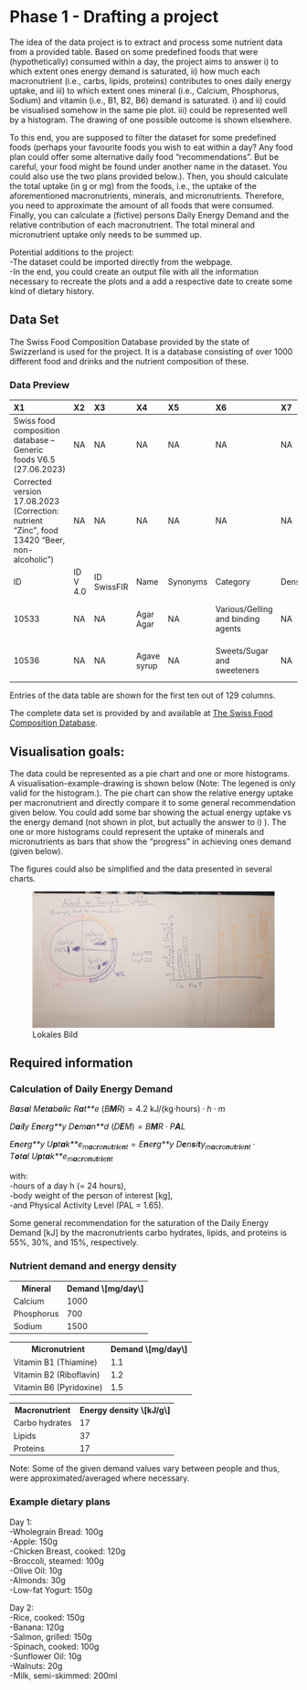 # Phase 1 - Drafting a project

The idea of the data project is to extract and process some nutrient
data from a provided table. Based on some predefined foods that were
(hypothetically) consumed within a day, the project aims to answer i) to
which extent ones energy demand is saturated, ii) how much each
macronutrient (i.e., carbs, lipids, proteins) contributes to ones daily
energy uptake, and iii) to which extent ones mineral (i.e., Calcium,
Phosphorus, Sodium) and vitamin (i.e., B1, B2, B6) demand is saturated.
i) and ii) could be visualised somehow in the same pie plot. iii) could
be represented well by a histogram. The drawing of one possible outcome
is shown elsewhere.

To this end, you are supposed to filter the dataset for some predefined
foods (perhaps your favourite foods you wish to eat within a day? Any
food plan could offer some alternative daily food “recommendations”. But
be careful, your food might be found under another name in the dataset.
You could also use the two plans provided below.). Then, you should
calculate the total uptake (in g or mg) from the foods, i.e., the uptake
of the aforementioned macronutrients, minerals, and micronutrients.
Therefore, you need to approximate the amount of all foods that were
consumed. Finally, you can calculate a (fictive) persons Daily Energy
Demand and the relative contribution of each macronutrient. The total
mineral and micronutrient uptake only needs to be summed up.

Potential additions to the project:  
-The dataset could be imported directly from the webpage.  
-In the end, you could create an output file with all the information
necessary to recreate the plots and a add a respective date to create
some kind of dietary history.

## Data Set

The Swiss Food Composition Database provided by the state of Swizzerland
is used for the project. It is a database consisting of over 1000
different food and drinks and the nutrient composition of these.

### Data Preview

<table>
<colgroup>
<col style="width: 37%" />
<col style="width: 3%" />
<col style="width: 4%" />
<col style="width: 4%" />
<col style="width: 3%" />
<col style="width: 14%" />
<col style="width: 3%" />
<col style="width: 9%" />
<col style="width: 9%" />
<col style="width: 8%" />
</colgroup>
<thead>
<tr class="header">
<th style="text-align: left;">X1</th>
<th style="text-align: left;">X2</th>
<th style="text-align: left;">X3</th>
<th style="text-align: left;">X4</th>
<th style="text-align: left;">X5</th>
<th style="text-align: left;">X6</th>
<th style="text-align: left;">X7</th>
<th style="text-align: left;">X8</th>
<th style="text-align: left;">X9</th>
<th style="text-align: left;">X10</th>
</tr>
</thead>
<tbody>
<tr class="odd">
<td style="text-align: left;">Swiss food composition database – Generic
foods V6.5 (27.06.2023)</td>
<td style="text-align: left;">NA</td>
<td style="text-align: left;">NA</td>
<td style="text-align: left;">NA</td>
<td style="text-align: left;">NA</td>
<td style="text-align: left;">NA</td>
<td style="text-align: left;">NA</td>
<td style="text-align: left;">NA</td>
<td style="text-align: left;">NA</td>
<td style="text-align: left;">NA</td>
</tr>
<tr class="even">
<td style="text-align: left;">Corrected version 17.08.2023 (Correction:
nutrient “Zinc”, food 13420 “Beer, non-alcoholic”)</td>
<td style="text-align: left;">NA</td>
<td style="text-align: left;">NA</td>
<td style="text-align: left;">NA</td>
<td style="text-align: left;">NA</td>
<td style="text-align: left;">NA</td>
<td style="text-align: left;">NA</td>
<td style="text-align: left;">NA</td>
<td style="text-align: left;">NA</td>
<td style="text-align: left;">NA</td>
</tr>
<tr class="odd">
<td style="text-align: left;">ID</td>
<td style="text-align: left;">ID V 4.0</td>
<td style="text-align: left;">ID SwissFIR</td>
<td style="text-align: left;">Name</td>
<td style="text-align: left;">Synonyms</td>
<td style="text-align: left;">Category</td>
<td style="text-align: left;">Density</td>
<td style="text-align: left;">Matrix unit</td>
<td style="text-align: left;">Energy, kilojoules (kJ)</td>
<td style="text-align: left;">Derivation of value</td>
</tr>
<tr class="even">
<td style="text-align: left;">10533</td>
<td style="text-align: left;">NA</td>
<td style="text-align: left;">NA</td>
<td style="text-align: left;">Agar Agar</td>
<td style="text-align: left;">NA</td>
<td style="text-align: left;">Various/Gelling and binding agents</td>
<td style="text-align: left;">NA</td>
<td style="text-align: left;">per 100g edible portion</td>
<td style="text-align: left;">641</td>
<td style="text-align: left;">Automated calculation</td>
</tr>
<tr class="odd">
<td style="text-align: left;">10536</td>
<td style="text-align: left;">NA</td>
<td style="text-align: left;">NA</td>
<td style="text-align: left;">Agave syrup</td>
<td style="text-align: left;">NA</td>
<td style="text-align: left;">Sweets/Sugar and sweeteners</td>
<td style="text-align: left;">NA</td>
<td style="text-align: left;">per 100g edible portion</td>
<td style="text-align: left;">1240</td>
<td style="text-align: left;">Automated calculation</td>
</tr>
</tbody>
</table>

Entries of the data table are shown for the first ten out of 129
columns.

The complete data set is provided by and available at [The Swiss Food
Composition Database](https://naehrwertdaten.ch/en/downloads/).

## Visualisation goals:

The data could be represented as a pie chart and one or more histograms.
A visualisation-example-drawing is shown below (Note: The legened is
only valid for the histogram.). The pie chart can show the relative
energy uptake per macronutrient and directly compare it to some general
recommendation given below. You could add some bar showing the actual
energy uptake vs the energy demand (not shown in plot, but actually the
answer to i) ). The one or more histograms could represent the uptake of
minerals and micronutrients as bars that show the “progress” in
achieving ones demand (given below).

The figures could also be simplified and the data presented in several
charts.

<figure>
<img src="SketchOfAPlot.jpeg" title="Lokale Datei" alt="Lokales Bild" />
<figcaption aria-hidden="true">Lokales Bild</figcaption>
</figure>

## Required information

### Calculation of Daily Energy Demand

  

*B**a**s**a**l* *M**e**t**a**b**o**l**i**c* *R**a**t**e* (*B**M**R*) = 4.2 kJ/(kg⋅hours) ⋅ *h* ⋅ *m*

*D**a**i**l**y* *E**n**e**r**g**y* *D**e**m**a**n**d* (*D**E**M*) = *B**M**R* ⋅ *P**A**L*

*E**n**e**r**g**y* *U**p**t**a**k**e*<sub>*m**a**c**r**o**n**u**t**r**i**e**n**t*</sub> = *E**n**e**r**g**y* *D**e**n**s**i**t**y*<sub>*m**a**c**r**o**n**u**t**r**i**e**n**t*</sub> ⋅ *T**o**t**a**l* *U**p**t**a**k**e*<sub>*m**a**c**r**o**n**u**t**r**i**e**n**t*</sub>

with:  
-hours of a day h (= 24 hours),  
-body weight of the person of interest \[kg\],  
-and Physical Activity Level (PAL = 1.65).

Some general recommendation for the saturation of the Daily Energy
Demand \[kJ\] by the macronutrients carbo hydrates, lipids, and proteins
is 55%, 30%, and 15%, respectively.

### Nutrient demand and energy density

<!-- Erste Tabelle -->
<table>
<tr>
<th>
Mineral
</th>
<th>
Demand \[mg/day\]
</th>
</tr>
<tr>
<td>
Calcium
</td>
<td>
1000
</td>
</tr>
<tr>
<td>
Phosphorus
</td>
<td>
700
</td>
</tr>
<tr>
<td>
Sodium
</td>
<td>
1500
</td>
</tr>
</table>
<!-- Zweite Tabelle -->
<table>
<tr>
<th>
Micronutrient
</th>
<th>
Demand \[mg/day\]
</th>
</tr>
<tr>
<td>
Vitamin B1 (Thiamine)
</td>
<td>
1.1
</td>
</tr>
<tr>
<td>
Vitamin B2 (Riboflavin)
</td>
<td>
1.2
</td>
</tr>
<tr>
<td>
Vitamin B6 (Pyridoxine)
</td>
<td>
1.5
</td>
</tr>
</table>
<!-- Dritte Tabelle -->
<table>
<tr>
<th>
Macronutrient
</th>
<th>
Energy density \[kJ/g\]
</th>
</tr>
<tr>
<td>
Carbo hydrates
</td>
<td>
17
</td>
</tr>
<tr>
<td>
Lipids
</td>
<td>
37
</td>
</tr>
<tr>
<td>
Proteins
</td>
<td>
17
</td>
</tr>
</table>

  
  
  
Note: Some of the given demand values vary between people and thus, were
approximated/averaged where necessary.

### Example dietary plans

Day 1:  
-Wholegrain Bread: 100g  
-Apple: 150g  
-Chicken Breast, cooked: 120g  
-Broccoli, steamed: 100g  
-Olive Oil: 10g  
-Almonds: 30g  
-Low-fat Yogurt: 150g  

  
Day 2:  
-Rice, cooked: 150g  
-Banana: 120g  
-Salmon, grilled: 150g  
-Spinach, cooked: 100g  
-Sunflower Oil: 10g  
-Walnuts: 20g  
-Milk, semi-skimmed: 200ml  
